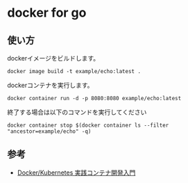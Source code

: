 # docker for go

## 使い方
dockerイメージをビルドします。
```
docker image build -t example/echo:latest .
```
dockerコンテナを実行します。
```
docker container run -d -p 8080:8080 example/echo:latest
```
終了する場合は以下のコマンドを実行してください
```
docker container stop $(docker container ls --filter "ancestor=example/echo" -q)
```

## 参考
- [Docker/Kubernetes 実践コンテナ開発入門](https://www.amazon.co.jp/Docker-Kubernetes-%E5%AE%9F%E8%B7%B5%E3%82%B3%E3%83%B3%E3%83%86%E3%83%8A%E9%96%8B%E7%99%BA%E5%85%A5%E9%96%80-%E5%B1%B1%E7%94%B0-%E6%98%8E%E6%86%B2-ebook/dp/B07GP1Q3VT)
